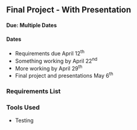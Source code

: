 ## Final Project - With Presentation
#### Due: Multiple Dates

#### Dates
- Requirements due April 12<sup>th</sup>
- Something working by April 22<sup>nd</sup>
- More working by April 29<sup>th</sup>
- Final project and presentations May 6<sup>th</sup>

### Requirements List



### Tools Used

- Testing

### 
